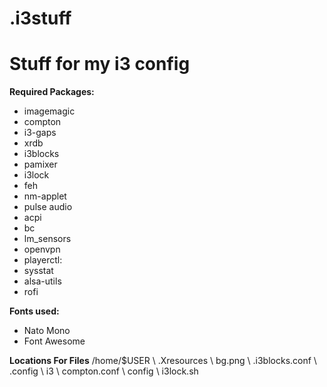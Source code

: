 # .i3stuff

<h1>Stuff for my i3 config</h1>

<strong>Required Packages:</strong>
<ul>
<li>imagemagic
<li>compton
<li>i3-gaps
<li>xrdb
<li>i3blocks
<li>pamixer
<li>i3lock
<li>feh
<li>nm-applet
<li>pulse audio
<li>acpi
<li>bc
<li>lm_sensors
<li>openvpn
<li>playerctl:
<li>sysstat
<li>alsa-utils
<li>rofi
</ul>

<strong>Fonts used:</strong>
<ul>
<li>Nato Mono
<li>Font Awesome
</ul>

<strong>Locations For Files</strong>
/home/$USER
	\ .Xresources
	\ bg.png
	\ .i3blocks.conf
	\ .config
		\ i3
			\ compton.conf
			\ config
			\ i3lock.sh
